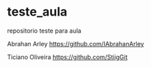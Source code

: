 # teste_aula
repositorio teste para aula 

Abrahan Arley
https://github.com/IAbrahanArley

Ticiano Oliveira
https://github.com/StiigGit
